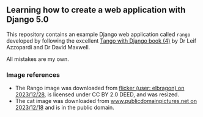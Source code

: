 ## Learning how to create a web application with Django 5.0

This repository contains an example Django web application called `rango`
developed by following the excellent
[Tango with Django book (4)](https://www.tangowithdjango.com/)
by Dr Leif Azzopardi and Dr David Maxwell.

All mistakes are my own.

### Image references

- The Rango image was downloaded from [flicker (user: elbragon) on 2023/12/28](https://www.flickr.com/photos/elbragon/5523448151), is licensed under CC BY 2.0 DEED, and was resized.
- The cat image was downloaded from [www.publicdomainpictures.net on 2023/12/18](https://www.publicdomainpictures.net/pictures/40000/velka/katze.jpg) and is in the public domain.